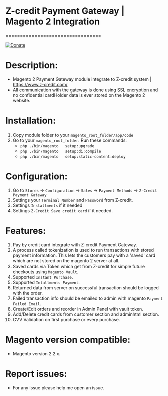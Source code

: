 # Z-credit Payment Gateway | Magento 2 Integration

=================================

[![Donate](https://img.shields.io/badge/Donate-PayPal-green.svg)](https://www.paypal.me/phongphanmage)

# Description:
- Magento 2 Payment Gateway module integrate to Z-credit system | https://www.z-credit.com/
- All communication with the gateway is done using SSL encryption and no confidential cardHolder data is ever stored on the Magento 2 website. 

# Installation:
1. Copy module folder to your `magento_root_folder/app/code`
2. Go to your `magento_root_folder`. Run these commands:
    - `php ./bin/magento   setup:upgrade`
    - `php ./bin/magento   setup:di:compile`
    - `php ./bin/magento   setup:static-content:deploy`
    
    
# Configuration:
1. Go to `Stores` -> `Configuration` -> `Sales` -> `Payment Methods` -> `Z-Credit Payment Gateway`
2. Settings your `Terminal Number` and `Password` from Z-credit.
3. Settings `Installments` if it needed
3. Settings `Z-Credit Save credit card` if it needed.

# Features:
1. Pay by credit card integrate with Z-credit Payment Gateway.
2. A process called tokenization is used to run transactions with stored payment information. This lets the customers pay with a 'saved' card which are not stored on the magento 2 server at all.
2. Saved cards via Token which get from Z-credit for simple future checkouts using `Magento Vault`.
3. Supported `Instant Purchase`.
4. Supported `Intallments Payment`.
5. Returned data from server on successful transaction should be logged with the order.
6. Failed transaction info should be emailed to admin with magento `Payment Failed Email`.
7. Create/Edit orders and reorder in Admin Panel with vault token.
8. Add/Delete credit cards from customer section and adminhtml section.
9. CVV Validation on first purchase or every purchase. 

# Magento version compatible:
- Magento version  2.2.x.

# Report issues:
- For any issue please help me open an issue.

 
   
    
